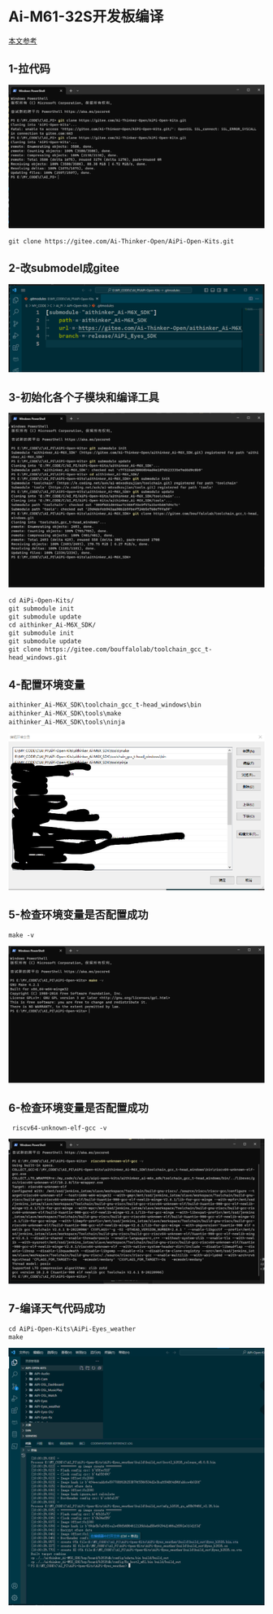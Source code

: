 # Ai-M61-32S开发板编译
[本文参考](http://bbs.ai-thinker.com/forum.php?mod=viewthread&tid=282&extra=page%3D2&_dsign=7fea3002)


## 1-拉代码

![1-拉代码.png](./1-拉代码.png)

```shell
git clone https://gitee.com/Ai-Thinker-Open/AiPi-Open-Kits.git
```


## 2-改submodel成gitee

![2-改submodel成gitee](./2-改submodel成gitee.png)

## 3-初始化各个子模块和编译工具
![3-初始化各个子模块和编译工具](./3-初始化各个子模块和编译工具.png)
```shell
cd AiPi-Open-Kits/
git submodule init
git submodule update
cd aithinker_Ai-M6X_SDK/
git submodule init
git submodule update
git clone https://gitee.com/bouffalolab/toolchain_gcc_t-head_windows.git
```
## 4-配置环境变量

```txt
aithinker_Ai-M6X_SDK\toolchain_gcc_t-head_windows\bin
aithinker_Ai-M6X_SDK\tools\make
aithinker_Ai-M6X_SDK\tools\ninja

```
![4-配置环境变量](./4-配置环境变量.png)

## 5-检查环境变量是否配置成功
```shell
make -v

```
![5-检查环境变量是否配置成功](./5-检查环境变量是否配置成功.png)

## 6-检查环境变量是否配置成功
```shell
 riscv64-unknown-elf-gcc -v

```
![6-检查环境变量是否配置成功](./6-检查环境变量是否配置成功.png)

## 7-编译天气代码成功
```shell
cd AiPi-Open-Kits\AiPi-Eyes_weather
make
```
![7-编译天气代码成功](./7-编译天气代码成功.png)